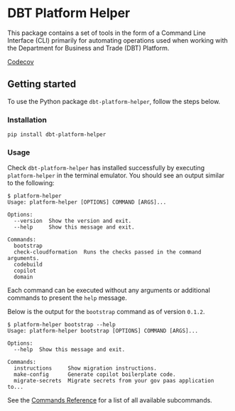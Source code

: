 # DBT Platform Helper

This package contains a set of tools in the form of a Command Line Interface (CLI) primarily for automating operations used when working with the Department for Business and Trade (DBT) Platform.

[Codecov](https://codecov.io/github/uktrade/platform-tools/graphs/tree.svg?token=HMXT8R8136)

## Getting started

To use the Python package `dbt-platform-helper`, follow the steps below.

### Installation

```shell
pip install dbt-platform-helper
```

### Usage

Check `dbt-platform-helper` has installed successfully by executing `platform-helper` in the terminal emulator. You should see an output similar to the following:

```shell
$ platform-helper
Usage: platform-helper [OPTIONS] COMMAND [ARGS]...

Options:
  --version  Show the version and exit.
  --help     Show this message and exit.

Commands:
  bootstrap
  check-cloudformation  Runs the checks passed in the command arguments.
  codebuild
  copilot
  domain
```

Each command can be executed without any arguments or additional commands to present the `help` message.

Below is the output for the `bootstrap` command as of version `0.1.2`.

```shell
$ platform-helper bootstrap --help
Usage: platform-helper bootstrap [OPTIONS] COMMAND [ARGS]...

Options:
  --help  Show this message and exit.

Commands:
  instructions     Show migration instructions.
  make-config      Generate copilot boilerplate code.
  migrate-secrets  Migrate secrets from your gov paas application to...
```

See the [Commands Reference](https://github.com/uktrade/platform-tools/blob/main/dbt_platform_helper/COMMANDS.md) for a list of all available subcommands.
